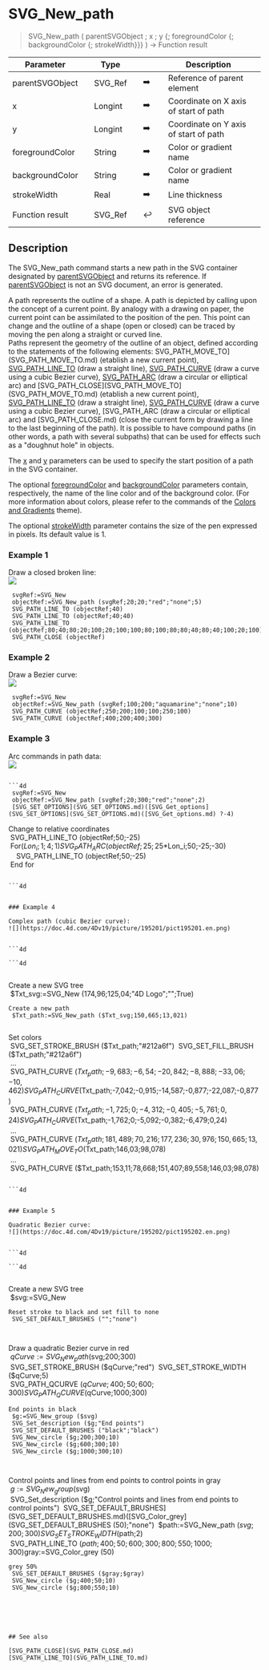<!-- node := SVG_New_path ( parent ; Param_2 ; Param_3 ; strokeColor ; fillColor ; strokeWidth )
 -> parent (Text)
 -> Param_2 (Real)
 -> Param_3 (Real)
 -> strokeColor (Text)
 -> fillColor (Text)
 -> strokeWidth (Real)
 <- node (Text)-->
# SVG_New_path

> SVG_New_path ( parentSVGObject ; x ; y {; foregroundColor {; backgroundColor {; strokeWidth}}} ) -> Function result

| Parameter |     | Type |     |     |     | Description |     |
| --- | --- | --- | --- | --- | --- | --- | --- |
| parentSVGObject |     | SVG_Ref |     | ➡️ |     | Reference of parent element |     |
| x   |     | Longint |     | ➡️ |     | Coordinate on X axis of start of path |     |
| y   |     | Longint |     | ➡️ |     | Coordinate on Y axis of start of path |     |
| foregroundColor |     | String |     | ➡️ |     | Color or gradient name |     |
| backgroundColor |     | String |     | ➡️ |     | Color or gradient name |     |
| strokeWidth |     | Real |     | ➡️ |     | Line thickness |     |
| Function result |     | SVG_Ref |     | ↩️ |     | SVG object reference |     |

## Description

The SVG_New_path command starts a new path in the SVG container designated by [parentSVGObject](# "Reference of parent element") and returns its reference. If [parentSVGObject](# "Reference of parent element") is not an SVG document, an error is generated.

A path represents the outline of a shape. A path is depicted by calling upon the concept of a current point. By analogy with a drawing on paper, the current point can be assimilated to the position of the pen. This point can change and the outline of a shape (open or closed) can be traced by moving the pen along a straight or curved line.  
Paths represent the geometry of the outline of an object, defined according to the statements of the following elements: SVG_PATH_MOVE_TO](SVG_PATH_MOVE_TO.md) (etablish a new current point), [SVG_PATH_LINE_TO](SVG_PATH_LINE_TO.md) (draw a straight line), [SVG_PATH_CURVE](SVG_PATH_CURVE.md) (draw a curve using a cubic Bezier curve), [SVG_PATH_ARC](SVG_PATH_ARC.md) (draw a circular or elliptical arc) and [SVG_PATH_CLOSE](SVG_PATH_MOVE_TO](SVG_PATH_MOVE_TO.md) (etablish a new current point), [SVG_PATH_LINE_TO](SVG_PATH_LINE_TO.md) (draw a straight line), [SVG_PATH_CURVE](SVG_PATH_CURVE.md) (draw a curve using a cubic Bezier curve), [SVG_PATH_ARC (draw a circular or elliptical arc) and [SVG_PATH_CLOSE.md)  (close the current form by drawing a line to the last beginning of the path). It is possible to have compound paths (in other words, a path with several subpaths) that can be used for effects such as a "doughnut hole" in objects.

The [x](# "Coordinate on X axis of start of path") and [y](# "Coordinate on Y axis of start of path") parameters can be used to specify the start position of a path in the SVG container.

The optional [foregroundColor](# "Color or gradient name") and [backgroundColor](# "Color or gradient name") parameters contain, respectively, the name of the line color and of the background color. (For more information about colors, please refer to the commands of the [Colors and Gradients](../Colors%20and%20Gradients.md) theme).

The optional [strokeWidth](# "Line thickness") parameter contains the size of the pen expressed in pixels. Its default value is 1.

### Example 1  

Draw a closed broken line:  
![](https://doc.4d.com/4Dv19/picture/195198/pict195198.en.png)

```4d
 svgRef:=SVG_New   
 objectRef:=SVG_New_path (svgRef;20;20;"red";"none";5)  
 SVG_PATH_LINE_TO (objectRef;40)  
 SVG_PATH_LINE_TO (objectRef;40;40)  
 SVG_PATH_LINE_TO (objectRef;80;40;80;20;100;20;100;100;80;100;80;80;40;80;40;100;20;100)  
 SVG_PATH_CLOSE (objectRef)
```

### Example 2  

Draw a Bezier curve:  
![](https://doc.4d.com/4Dv19/picture/195199/pict195199.en.png)

```4d
 svgRef:=SVG_New   
 objectRef:=SVG_New_path (svgRef;100;200;"aquamarine";"none";10)  
 SVG_PATH_CURVE (objectRef;250;200;100;100;250;100)  
 SVG_PATH_CURVE (objectRef;400;200;400;300)
```

### Example 3  

Arc commands in path data:  
![](https://doc.4d.com/4Dv19/picture/195200/pict195200.en.png)

```4d

```4d
 svgRef:=SVG_New   
 objectRef:=SVG_New_path (svgRef;20;300;"red";"none";2)  
 [SVG_SET_OPTIONS](SVG_SET_OPTIONS.md)([SVG_Get_options](SVG_SET_OPTIONS](SVG_SET_OPTIONS.md)([SVG_Get_options.md) ?-4) 
```

Change to relative coordinates  
 SVG_PATH_LINE_TO (objectRef;50;-25)  
 For($Lon_i;1;4;1)  
    SVG_PATH_ARC (objectRef;25;25*$Lon_i;50;-25;-30)  
    SVG_PATH_LINE_TO (objectRef;50;-25)  
 End for

```

```4d


### Example 4  

Complex path (cubic Bezier curve):  
![](https://doc.4d.com/4Dv19/picture/195201/pict195201.en.png)


```4d

```4d
  
```

Create a new SVG tree  
 $Txt_svg:=SVG_New (174,96;125,04;"4D Logo";"";True)  

```
Create a new path  
 $Txt_path:=SVG_New_path ($Txt_svg;150,665;13,021)  
  
```

Set colors  
 SVG_SET_STROKE_BRUSH ($Txt_path;"#212a6f")  
 SVG_SET_FILL_BRUSH ($Txt_path;"#212a6f")  
 ...  
 SVG_PATH_CURVE ($Txt_path;-9,683;-6,54;-20,842;-8,888;-33,06;-10,462)  
 SVG_PATH_CURVE ($Txt_path;-7,042;-0,915;-14,587;-0,877;-22,087;-0,877)  
 SVG_PATH_CURVE ($Txt_path;-1,725;0;-4,312;-0,405;-5,761;0,24)  
 SVG_PATH_CURVE ($Txt_path;-1,762;0;-5,092;-0,382;-6,479;0,24)  
 ...  
 SVG_PATH_CURVE ($Txt_path;181,489;70,216;177,236;30,976;150,665;13,021)  
 SVG_PATH_MOVE_TO ($Txt_path;146,03;98,078)  
 ...  
 SVG_PATH_CURVE ($Txt_path;153,11;78,668;151,407;89,558;146,03;98,078)

```

```4d


### Example 5  

Quadratic Bezier curve:  
![](https://doc.4d.com/4Dv19/picture/195202/pict195202.en.png)


```4d

```4d
  
```

Create a new SVG tree  
 $svg:=SVG_New

```
Reset stroke to black and set fill to none  
 SVG_SET_DEFAULT_BRUSHES ("";"none")  
   
  
```

Draw a quadratic Bezier curve in red  
 $qCurve:=SVG_New_path ($svg;200;300)  
 SVG_SET_STROKE_BRUSH ($qCurve;"red")  
 SVG_SET_STROKE_WIDTH ($qCurve;5)  
 SVG_PATH_QCURVE ($qCurve;400;50;600;300)  
 SVG_PATH_QCURVE ($qCurve;1000;300)  

```
End points in black  
 $g:=SVG_New_group ($svg)  
 SVG_Set_description ($g;"End points")  
 SVG_SET_DEFAULT_BRUSHES ("black";"black")  
 SVG_New_circle ($g;200;300;10)  
 SVG_New_circle ($g;600;300;10)  
 SVG_New_circle ($g;1000;300;10)  
   
  
```

Control points and lines from end points to control points in gray  
 $g:=SVG_New_group ($svg)  
 SVG_Set_description ($g;"Control points and lines from end points to control points")  
 SVG_SET_DEFAULT_BRUSHES](SVG_SET_DEFAULT_BRUSHES.md)([SVG_Color_grey](SVG_SET_DEFAULT_BRUSHES (50);"none")  
 $path:=SVG_New_path ($svg;200;300)  
 SVG_SET_STROKE_WIDTH ($path;2)  
 SVG_PATH_LINE_TO ($path;400;50;600;300;800;550;1000;300)  
 $gray:=SVG_Color_grey (50)

```
grey 50%  
 SVG_SET_DEFAULT_BRUSHES ($gray;$gray)  
 SVG_New_circle ($g;400;50;10)  
 SVG_New_circle ($g;800;550;10)
```

```4d


  
  

## See also 

[SVG_PATH_CLOSE](SVG_PATH_CLOSE.md)  
[SVG_PATH_LINE_TO](SVG_PATH_LINE_TO.md)
